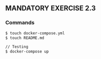 ## MANDATORY EXERCISE 2.3

### Commands
```markdown
$ touch docker-compose.yml
$ touch README.md

// Testing
$ docker-compose up
```

